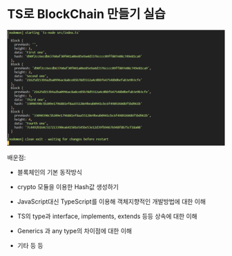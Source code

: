 # TS로 BlockChain 만들기 실습

![](README_assets/b93e5819856aaa4491505b2a132a60680232028e.png)

배운점:

- 블록체인의 기본 동작방식

- crypto 모듈을 이용한 Hash값 생성하기

- JavaScript대신 TypeScript를 이용해 객체지향적인 개발방법에 대한 이해

- TS의 type과 interface, implements, extends 등등 상속에 대한 이해

- Generics 과 any type의 차이점에 대한 이해 

- 기타 등 등 
